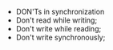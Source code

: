- DON'Ts in synchronization
 - Don't read while writing;
 - Don't write while reading;
 - Don't write synchronously;
